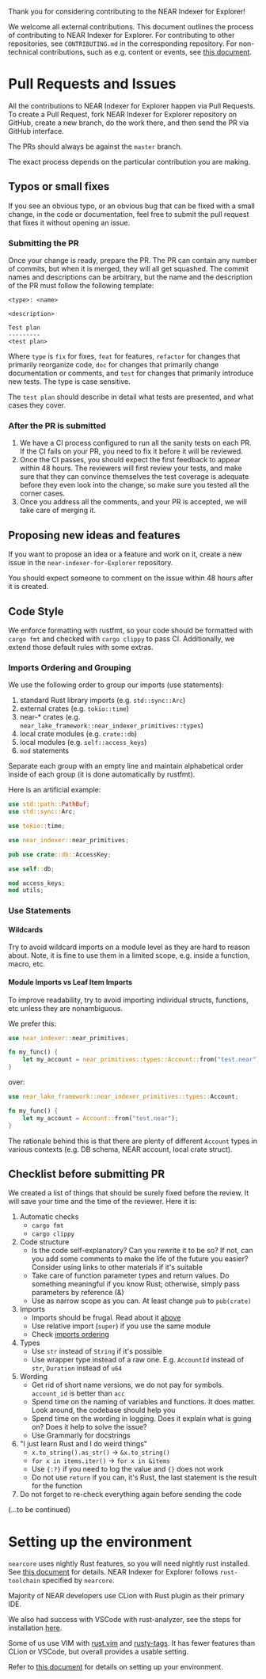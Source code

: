 Thank you for considering contributing to the NEAR Indexer for Explorer!

We welcome all external contributions. This document outlines the process of contributing to NEAR Indexer for Explorer.
For contributing to other repositories, see `CONTRIBUTING.md` in the corresponding repository.
For non-technical contributions, such as e.g. content or events, see [this document](https://docs.nearprotocol.com/docs/contribution/contribution-overview).

# Pull Requests and Issues

All the contributions to NEAR Indexer for Explorer happen via Pull Requests. To create a Pull Request, fork NEAR Indexer for Explorer repository on GitHub, create a new branch, do the work there, and then send the PR via GitHub interface.

The PRs should always be against the `master` branch.

The exact process depends on the particular contribution you are making.

## Typos or small fixes

If you see an obvious typo, or an obvious bug that can be fixed with a small change, in the code or documentation, feel free to submit the pull request that fixes it without opening an issue.

### Submitting the PR

Once your change is ready, prepare the PR. The PR can contain any number of commits, but when it is merged, they will all get squashed. The commit names and descriptions can be arbitrary, but the name and the description of the PR must follow the following template:

```
<type>: <name>

<description>

Test plan
---------
<test plan>
```

Where `type` is `fix` for fixes, `feat` for features, `refactor` for changes that primarily reorganize code, `doc` for changes that primarily change documentation or comments, and `test` for changes that primarily introduce new tests. The type is case sensitive.

The `test plan` should describe in detail what tests are presented, and what cases they cover.

### After the PR is submitted

1. We have a CI process configured to run all the sanity tests on each PR. If the CI fails on your PR, you need to fix it before it will be reviewed.
2. Once the CI passes, you should expect the first feedback to appear within 48 hours. The reviewers will first review your tests, and make sure that they can convince themselves the test coverage is adequate before they even look into the change, so make sure you tested all the corner cases.
3. Once you address all the comments, and your PR is accepted, we will take care of merging it.

## Proposing new ideas and features

If you want to propose an idea or a feature and work on it, create a new issue in the `near-indexer-for-Explorer` repository.

You should expect someone to comment on the issue within 48 hours after it is created.

## Code Style

We enforce formatting with rustfmt, so your code should be formatted with `cargo fmt` and checked with `cargo clippy` to pass CI. Additionally, we extend those default rules with some extras.

### Imports Ordering and Grouping

We use the following order to group our imports (use statements):

1. standard Rust library imports (e.g. `std::sync::Arc`)
2. external crates (e.g. `tokio::time`)
3. near-* crates (e.g. `near_lake_framework::near_indexer_primitives::types`)
4. local crate modules (e.g. `crate::db`)
5. local modules (e.g. `self::access_keys`)
6. `mod` statements

Separate each group with an empty line and maintain alphabetical order inside of each group (it is done automatically by rustfmt).

Here is an artificial example:

```rust
use std::path::PathBuf;
use std::sync::Arc;

use tokio::time;

use near_indexer::near_primitives;

pub use crate::db::AccessKey;

use self::db;

mod access_keys;
mod utils;
```

### Use Statements

#### Wildcards

Try to avoid wildcard imports on a module level as they are hard to reason about. Note, it is fine to use them in a limited scope, e.g. inside a function, macro, etc.

#### Module Imports vs Leaf Item Imports

To improve readability, try to avoid importing individual structs, functions, etc unless they are nonambiguous.

We prefer this:

```rust
use near_indexer::near_primitives;

fn my_func() {
    let my_account = near_primitives::types::Account::from("test.near");
}
```

over:

```rust
use near_lake_framework::near_indexer_primitives::types::Account;

fn my_func() {
    let my_account = Account::from("test.near");
}
```

The rationale behind this is that there are plenty of different `Account` types in various contexts (e.g. DB schema, NEAR account, local crate struct).

## Checklist before submitting PR

We created a list of things that should be surely fixed before the review. It will save your time and the time of the reviewer. Here it is:

1. Automatic checks
    - `cargo fmt`
    - `cargo clippy`
2. Code structure
    - Is the code self-explanatory? Can you rewrite it to be so? If not, can you add some comments to make the life of the future you easier? Consider using links to other materials if it's suitable
    - Take care of function parameter types and return values. Do something meaningful if you know Rust; otherwise, simply pass parameters by reference (&)
    - Use as narrow scope as you can. At least change `pub` to `pub(crate)`
3. Imports
    - Imports should be frugal. Read about it [above](https://github.com/near/near-indexer-for-explorer/blob/master/CONTRIBUTING.md#module-imports-vs-leaf-item-imports)
    - Use relative import (`super`) if you use the same module
    - Check [imports ordering](https://github.com/near/near-indexer-for-explorer/blob/master/CONTRIBUTING.md#imports-ordering-and-grouping)
4. Types
    - Use `str` instead of `String` if it's possible
    - Use wrapper type instead of a raw one. E.g. `AccountId` instead of `str`, `Duration` instead of `u64`
5. Wording
    - Get rid of short name versions, we do not pay for symbols. `account_id` is better than `acc`
    - Spend time on the naming of variables and functions. It does matter. Look around, the codebase should help you
    - Spend time on the wording in logging. Does it explain what is going on? Does it help to solve the issue?
    - Use Grammarly for docstrings
6. "I just learn Rust and I do weird things"
    - `x.to_string().as_str()` -> `&x.to_string()`
    - `for x in items.iter()` -> `for x in &items`
    - Use `{:?}` if you need to log the value and `{}` does not work
    - Do not use `return` if you can, it's Rust, the last statement is the result for the function
7. Do not forget to re-check everything again before sending the code

(...to be continued)

# Setting up the environment

`nearcore` uses nightly Rust features, so you will need nightly rust installed. See [this document](https://doc.rust-lang.org/1.2.0/book/nightly-rust.html) for details. NEAR Indexer for Explorer follows `rust-toolchain` specified by `nearcore`.

Majority of NEAR developers use CLion with Rust plugin as their primary IDE.

We also had success with VSCode with rust-analyzer, see the steps for installation [here](https://commonwealth.im/near/proposal/discussion/338-remote-development-with-vscode-and-rustanalyzer).

Some of us use VIM with [rust.vim](https://github.com/rust-lang/rust.vim) and [rusty-tags](https://github.com/dan-t/rusty-tags). It has fewer features than CLion or VSCode, but overall provides a usable setting.

Refer to [this document](https://docs.nearprotocol.com/docs/contribution/nearcore) for details on setting up your environment.
